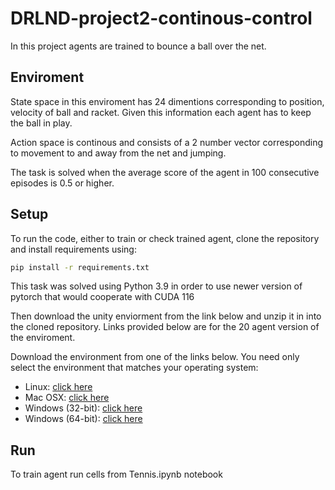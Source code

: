 # DRLND-project2-continous-control

In this project agents are trained to bounce a ball over the net.

## Enviroment

State space in this enviroment has 24 dimentions corresponding to position, velocity of ball and racket. Given this information each agent has to keep the ball in play.

Action space is continous and consists of a 2 number vector corresponding to movement to and away from the net and jumping. 

The task is solved when the average score of the agent in 100 consecutive episodes is 0.5 or higher.

## Setup

To run the code, either to train or check trained agent, clone the repository and install requirements using:

```bash
pip install -r requirements.txt
```

This task was solved using Python 3.9 in order to use newer version of pytorch that would cooperate with CUDA 116

Then download the unity enviorment from the link below and unzip it in into the cloned repository. Links provided below are for the 20 agent version of the enviroment.

Download the environment from one of the links below.  You need only select the environment that matches your operating system:
- Linux: [click here](https://s3-us-west-1.amazonaws.com/udacity-drlnd/P3/Tennis/Tennis_Linux.zip)
- Mac OSX: [click here](https://s3-us-west-1.amazonaws.com/udacity-drlnd/P3/Tennis/Tennis.app.zip)
- Windows (32-bit): [click here](https://s3-us-west-1.amazonaws.com/udacity-drlnd/P3/Tennis/Tennis_Windows_x86.zip)
- Windows (64-bit): [click here](https://s3-us-west-1.amazonaws.com/udacity-drlnd/P3/Tennis/Tennis_Windows_x86_64.zip)

## Run

To train agent run cells from Tennis.ipynb notebook
